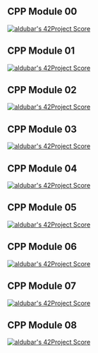 ## CPP Module 00
[![aldubar's 42Project Score](https://badge42.herokuapp.com/api/project/aldubar/CPP%20Module%2000)](https://github.com/JaeSeoKim/badge42)

## CPP Module 01
[![aldubar's 42Project Score](https://badge42.herokuapp.com/api/project/aldubar/CPP%20Module%2001)](https://github.com/JaeSeoKim/badge42)

## CPP Module 02
[![aldubar's 42Project Score](https://badge42.herokuapp.com/api/project/aldubar/CPP%20Module%2002)](https://github.com/JaeSeoKim/badge42)

## CPP Module 03
[![aldubar's 42Project Score](https://badge42.herokuapp.com/api/project/aldubar/CPP%20Module%2003)](https://github.com/JaeSeoKim/badge42)

## CPP Module 04
[![aldubar's 42Project Score](https://badge42.herokuapp.com/api/project/aldubar/CPP%20Module%2004)](https://github.com/JaeSeoKim/badge42)

## CPP Module 05
[![aldubar's 42Project Score](https://badge42.herokuapp.com/api/project/aldubar/CPP%20Module%2005)](https://github.com/JaeSeoKim/badge42)

## CPP Module 06
[![aldubar's 42Project Score](https://badge42.herokuapp.com/api/project/aldubar/CPP%20Module%2006)](https://github.com/JaeSeoKim/badge42)

## CPP Module 07
[![aldubar's 42Project Score](https://badge42.herokuapp.com/api/project/aldubar/CPP%20Module%2007)](https://github.com/JaeSeoKim/badge42)

## CPP Module 08
[![aldubar's 42Project Score](https://badge42.herokuapp.com/api/project/aldubar/CPP%20Module%2008)](https://github.com/JaeSeoKim/badge42)
